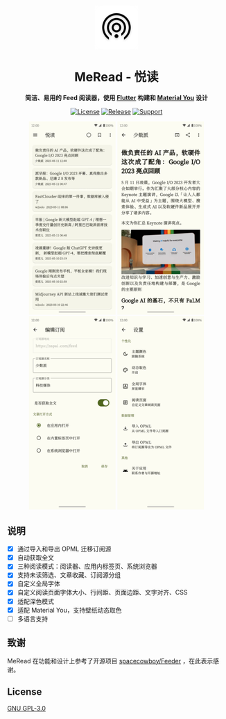 <div align='center'>
<img src='./assets/meread_round.png' alt='MeRead' width='100px'/>
<h1>MeRead - 悦读</h1>

</p>
<strong>简洁、易用的 Feed 阅读器，使用 <a href='https://flutter.dev' target='_blank'>Flutter</a> 构建和 <a href='https://m3.material.io/' target='_blank'>Material You</a> 设计</strong>
</p>

<p>
<a href="https://github.com/GVenusLeo/MeRead/blob/master/LICENSE"><img alt="License" src="https://img.shields.io/github/license/gvenusleo/meread"></a>
<a href="https://github.com/GVenusLeo/MeRead/releases"><img alt="Release" src="https://img.shields.io/github/v/release/gvenusleo/meread"></a>
<a href="https://github.com/GVenusLeo/MeRead"><img alt="Support" src="https://img.shields.io/badge/platform-android-green"></a>
</p>

<p>
<img alt="MeRead" src="./assets/app1.jpg" width="200">
<img alt="MeRead" src="./assets/app2.jpg" width="200">
<img alt="MeRead" src="./assets/app3.jpg" width="200">
<img alt="MeRead" src="./assets/app4.jpg" width="200">
</p>
</div>

## 说明

- [x] 通过导入和导出 OPML 迁移订阅源
- [x] 自动获取全文
- [x] 三种阅读模式：阅读器、应用内标签页、系统浏览器
- [x] 支持未读筛选、文章收藏、订阅源分组
- [x] 自定义全局字体
- [x] 自定义阅读页面字体大小、行间距、页面边距、文字对齐、CSS
- [x] 适配深色模式
- [x] 适配 Material You，支持壁纸动态取色
- [ ] 多语言支持

## 致谢

MeRead 在功能和设计上参考了开源项目 [spacecowboy/Feeder](https://gitlab.com/spacecowboy/Feeder) ，在此表示感谢。

## License

[GNU GPL-3.0](./LICENSE)
